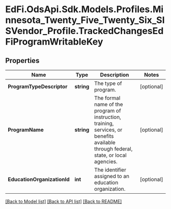 # EdFi.OdsApi.Sdk.Models.Profiles.Minnesota_Twenty_Five_Twenty_Six_SISVendor_Profile.TrackedChangesEdFiProgramWritableKey

## Properties

Name | Type | Description | Notes
------------ | ------------- | ------------- | -------------
**ProgramTypeDescriptor** | **string** | The type of program. | [optional] 
**ProgramName** | **string** | The formal name of the program of instruction, training, services, or benefits available through federal, state, or local agencies. | [optional] 
**EducationOrganizationId** | **int** | The identifier assigned to an education organization. | [optional] 

[[Back to Model list]](../README.md#documentation-for-models) [[Back to API list]](../README.md#documentation-for-api-endpoints) [[Back to README]](../README.md)

